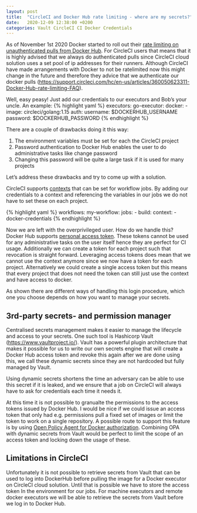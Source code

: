 ```yaml
---
layout: post
title:  "CircleCI and Docker Hub rate limiting - where are my secrets?"
date:   2020-12-09 12:38:00 +0200
categories: Vault CircleCI CI Docker Credentials
---
```

As of November 1st 2020 Docker started to roll out their [rate limiting on unauthenticated pulls from Docker Hub](https://www.docker.com/increase-rate-limits). For CircleCI users that means that it is highly advised that we always do authenticated pulls since CircleCI cloud solution uses a set pool of ip addresses for their runners. Although CircleCI have made arrangements with Docker to not be ratelimited now this might change in the future and therefore they advice that we authenticate our docker pulls (https://support.circleci.com/hc/en-us/articles/360050623311-Docker-Hub-rate-limiting-FAQ).

Well, easy peasy! Just add our credentials to our executors and Bob’s your uncle. An example:
{% highlight yaml %}
executors:
  go-executor:
    docker:
      - image: circleci/golang:1.15
	  auth:
      username: $DOCKERHUB_USERNAME
		  password: $DOCKERHUB_PASSWORD
{% endhighlight %}

There are a couple of drawbacks doing it this way:

1. The environment variables must be set for each the CircleCI project
1. Password authentication to Docker Hub enables the user to do administrative tasks like change password
1. Changing this password will be quite a large task if it is used for many projects

Let’s address these drawbacks and try to come up with a solution.

CircleCI supports [contexts](https://circleci.com/docs/2.0/contexts/) that can be set for workflow jobs. By adding our credentials to a context and referencing the variables in our jobs we do not have to set these on each project.

{% highlight yaml %}
workflows:
  my-workflow:
    jobs:
      - build:
          context:
            - docker-credentials
{% endhighlight %}

Now we are left with the overprivileged user. How do we handle this? Docker Hub supports [personal access token](https://www.docker.com/blog/docker-hub-new-personal-access-tokens/). These tokens cannot be used for any administrative tasks on the user itself hence they are perfect for CI usage. Additionally we can create a token for each project such that revocation is straight forward. Leveraging access tokens does mean that we cannot use the context anymore since we now have a token for each project. Alternatively we could create a single access token but this means that every project that does not need the token can still just use the context and have access to docker.

As shown there are different ways of handling this login procedure, which one you choose depends on how you want to manage your secrets.

## 3rd-party secrets- and permission manager

Centralised secrets management makes it easier to manage the lifecycle and access to your secrets. One such tool is Hashicorp Vault (https://www.vaultproject.io/). Vault has a powerful plugin architecture that makes it possible for us to write our own secrets engine that will create a Docker Hub access token and revoke this again after we are done using this, we call these dynamic secrets since they are not hardcoded but fully managed by Vault.

Using dynamic secrets shortens the time an adversary can be able to use this secret if it is leaked, and we ensure that a job on CircleCI will always have to ask for credentials each time it needs it.

At this time it is not possible to granualte the permissions to the access tokens issued by Docker Hub. I would be nice if we could issue an access token that only had e.g. permissions pull a fixed set of images or limit the token to work on a single repository. A possible route to support this feature is by using [Open Policy Agent for Docker authorization](https://www.openpolicyagent.org/docs/latest/docker-authorization/). Combining OPA with dynamic secrets from Vault would be perfect to limit the scope of an access token and locking down the usage of these.

## Limitations in CircleCI

Unfortunately it is not possible to retrieve secrets from Vault that can be used to log into DockerHub before pulling the image for a Docker executor on CircleCI cloud solution. Until that is possible we have to store the access token In the environment for our jobs. For machine executors and remote docker executors we will be able to retrieve the secrets from Vault before we log in to Docker Hub.

